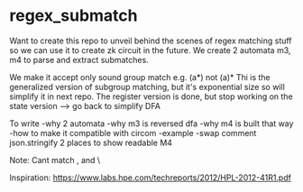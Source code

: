 # regex_submatch

Want to create this repo to unveil behind the scenes of regex matching stuff so we can use it to create zk circuit in the future.
We create 2 automata m3, m4 to parse and extract submatches.

We make it accept only sound group match e.g. (a*) not (a)*
Thi is the generalized version of subgroup matching, but it's exponential size so will simplify it in next repo. The register version is done, but stop working on the state version --> go back to simplify DFA

To write
-why 2 automata
-why m3 is reversed dfa
-why m4 is built that way
-how to make it compatible with circom
-example
-swap comment json.stringify 2 places to show readable M4

Note: Cant match , and \

Inspiration: https://www.labs.hpe.com/techreports/2012/HPL-2012-41R1.pdf
